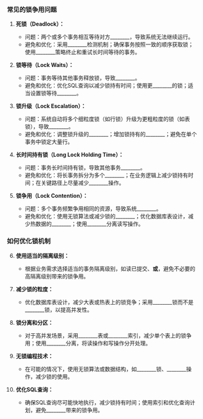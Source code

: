 ### 常见的锁争用问题

1. **死锁（Deadlock）：**
   - 问题：两个或多个事务相互等待对方________，导致系统无法继续运行。
   - 避免和优化：采用________检测机制；确保事务按照一致的顺序获取锁；使用________策略终止和重试长时间等待的事务。

2. **锁等待（Lock Waits）：**
   - 问题：事务等待其他事务释放锁，导致________。
   - 避免和优化：优化SQL查询以减少锁持有时间；使用更________的锁；适当设置锁等待________。

3. **锁升级（Lock Escalation）：**
   - 问题：系统自动将多个细粒度锁（如行锁）升级为更粗粒度的锁（如表锁），导致________。
   - 避免和优化：调整锁升级的________；增加锁持有的________；避免在单个事务中锁定大量行。

4. **长时间持有锁（Long Lock Holding Time）：**
   - 问题：事务长时间持有锁，导致其他事务________。
   - 避免和优化：将长事务拆分为多个________；在业务逻辑上减少锁持有时间；在关键路径上尽量减少________操作。

5. **锁争用（Lock Contention）：**
   - 问题：多个事务频繁争用相同的资源，导致系统________。
   - 避免和优化：使用无锁算法或减少锁的________；优化数据库表设计，减少热数据的________；使用________分离读写操作。

### 如何优化锁机制

6. **使用适当的隔离级别：**
   - 根据业务需求选择适当的事务隔离级别，如读已提交、________或________，避免不必要的高隔离级别带来的锁争用。

7. **减少锁的粒度：**
   - 优化数据库表设计，减少大表或热表上的锁竞争；采用________锁而不是________锁，以提高并发性。

8. **锁分离和分区：**
   - 对于高并发场景，采用________表或________索引，减少单个表上的锁争用；使用________分离，将读操作和写操作分开处理。

9. **无锁编程技术：**
   - 在可能的情况下，使用无锁算法或数据结构，如________锁、________操作，减少锁的使用。

10. **优化SQL查询：**
    - 确保SQL查询尽可能快地执行，减少锁持有时间；使用索引和优化查询计划，避免________带来的锁争用。
